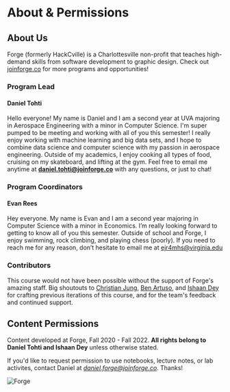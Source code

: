 # About & Permissions

## About Us
Forge (formerly HackCville) is a Charlottesville non-profit that teaches high-demand skills from software development to graphic design. Check out [joinforge.co](https://joinforge.co/) for more programs and opportunities!


### Program Lead
#### Daniel Tohti
Hello everyone! My name is Daniel and I am a second year at UVA majoring in Aerospace Engineering with a minor in Computer Science. I'm super pumped to be meeting and working with all of you this semester! I really enjoy working with machine learning and big data sets, and I hope to combine data science and computer science with my passion in aerospace engineering. Outside of my academics, I enjoy cooking all types of food, cruising on my skateboard, and lifting at the gym. Feel free to email me anytime at **daniel.tohti@joinforge.co** with any questions, or just to chat!

### Program Coordinators
#### Evan Rees
Hey everyone. My name is Evan and I am a second year majoring in Computer Science with a minor in Economics. I’m really looking forward to getting to know all of you this semester. Outside of school and Forge, I enjoy swimming, rock climbing, and playing chess (poorly). If you need to reach me for any reason, don’t hesitate to email me at ejr4mhs@virginia.edu

### Contributors
This course would not have been possible without the support of Forge's amazing staff. Big shoutouts to [Christian Jung](https://www.christianfjung.com/), [Ben Artuso](https://www.benartuso.com/index.html), and [Ishaan Dey](https://www.ishaandey.com) for crafting previous iterations of this course, and for the team's feedback and continued support. 

## Content Permissions
Content developed at Forge, Fall 2020 - Fall 2022. **All rights belong to Daniel Tohti and Ishaan Dey** unless otherwise stated.

If you'd like to request permission to use notebooks, lecture notes, or lab activites, contact Daniel at *daniel.forge@joinforge.co*. Thanks!

![Forge](../images/forge-coral-banner.png)